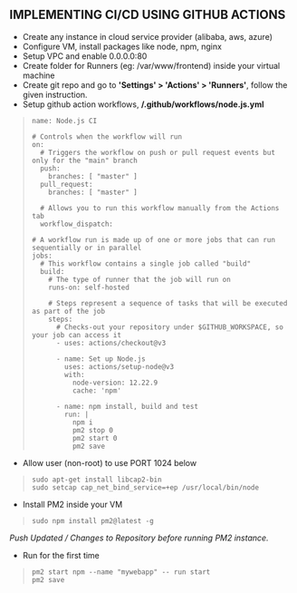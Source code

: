 ## IMPLEMENTING CI/CD USING GITHUB ACTIONS 

- Create any instance in cloud service provider (alibaba, aws, azure)
- Configure VM, install packages like node, npm, nginx
- Setup VPC and enable 0.0.0.0:80
- Create folder for Runners (eg: /var/www/frontend) inside your virtual machine
- Create git repo and go to **'Settings' > 'Actions' > 'Runners'**, follow the given instruction.
- Setup github action workflows, **/.github/workflows/node.js.yml**
>     name: Node.js CI
>     
>     # Controls when the workflow will run
>     on:
>       # Triggers the workflow on push or pull request events but only for the "main" branch
>       push:
>         branches: [ "master" ]
>       pull_request:
>         branches: [ "master" ]
>     
>       # Allows you to run this workflow manually from the Actions tab
>       workflow_dispatch:
>     
>     # A workflow run is made up of one or more jobs that can run sequentially or in parallel
>     jobs:
>       # This workflow contains a single job called "build"
>       build:
>         # The type of runner that the job will run on
>         runs-on: self-hosted
>     
>         # Steps represent a sequence of tasks that will be executed as part of the job
>         steps:
>           # Checks-out your repository under $GITHUB_WORKSPACE, so your job can access it
>           - uses: actions/checkout@v3
>     
>           - name: Set up Node.js
>             uses: actions/setup-node@v3
>             with:
>               node-version: 12.22.9
>               cache: 'npm'
>     
>           - name: npm install, build and test
>             run: |
>               npm i
>               pm2 stop 0
>               pm2 start 0
>               pm2 save

- Allow user (non-root) to use PORT 1024 below
>     sudo apt-get install libcap2-bin
>     sudo setcap cap_net_bind_service=+ep /usr/local/bin/node 

- Install PM2 inside your VM
>     sudo npm install pm2@latest -g
*Push Updated / Changes to Repository before running PM2 instance.*

- Run for the first time
>     pm2 start npm --name "mywebapp" -- run start
>     pm2 save
